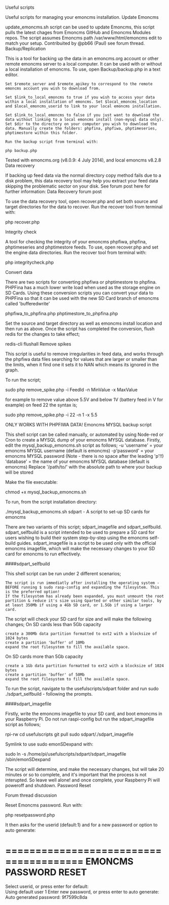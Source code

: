 Useful scripts

Useful scripts for managing your emoncms installation.
Update Emoncms

update_emoncms.sh script can be used to update Emoncms, this script pulls the latest chages from Emoncms GitHub and Emoncms Modules repos. The script assumes Emoncms path /var/www/html/emoncms edit to match your setup. Contribuited by @pb66 (Paul) see forum thread.
Backup/Replication

This is a tool for backing up the data in an emoncms.org account or other remote emoncms server to a local computer. It can be used with or without a local installation of emoncms. To use, open Backup/backup.php in a text editor.

    Set $remote_server and $remote_apikey to correspond to the remote emoncms account you wish to download from.

    Set $link_to_local_emoncms to true if you wish to access your data within a local installation of emoncms. Set $local_emoncms_location and $local_emoncms_userid to link to your local emoncms installation.

    Set $link_to_local_emoncms to false if you just want to download the data without linking to a local emoncms install (non-mysql data only). Set $dir to the directory on your computer you wish to download the data. Manually create the folders: phpfina, phpfiwa, phptimeseries, phptimestore within this folder.

    Run the backup script from terminal with:

    php backup.php

Tested with emoncms.org (v8.0.9: 4 July 2014), and local emoncms v8.2.8
Data recovery

If backing up feed data via the normal directory copy method fails due to a disk problem, this data recovery tool may help you extract your feed data skipping the problematic sector on your disk. See forum post here for further information: Data Recovery forum post

To use the data recovery tool, open recover.php and set both source and target directories for the data to recover. Run the recover tool from terminal with:

php recover.php

Integrity check

A tool for checking the integrity of your emoncms phpfiwa, phpfina, phptimeseries and phptimestore feeds. To use, open recover.php and set the engine data directories. Run the recover tool from terminal with:

php integritycheck.php

Convert data

There are two scripts for converting phpfiwa or phptimestore to phpfina. PHPFina has a much lower write load when used as the storage engine on SD Cards. Using these conversion scripts you can convert your data to PHPFina so that it can be used with the new SD Card branch of emoncms called 'bufferedwrite'

phpfiwa_to_phpfina.php
phptimestore_to_phpfina.php

Set the source and target directory as well as emoncms install location and then run as above.
Once the script has completed the conversion, flush redis for the changes to take effect;

redis-cli flushall
Remove spikes

This script is useful to remove irregularities in feed data, and works through the phpfiwa data files searching for values that are larger or smaller than the limits, when it find one it sets it to NAN which means its ignored in the graph.

To run the script;

sudo php remove_spike.php -i FeedId -n MinValue -x MaxValue

for example to remove value above 5.5V and below 1V (battery feed in V for example) on feed 22 the syntax is;

sudo php remove_spike.php -i 22 -n 1 -x 5.5

ONLY WORKS WITH PHPFIWA DATA!
Emoncms MYSQL backup script

This shell script can be called manually, or automated by using Node-red or Cron to create a MYSQL dump of your emoncms MYSQL database.
Firstly, edit the mysql_backup_emoncms.sh script as follows;
-u 'username' = your emoncms MYSQL username (default is emoncms)
-p'password' = your emoncms MYSQL password (Note - there is no space after the leading 'p'!!)
'database' = the name of your emoncms MYSQL database (default is emoncms)
Replace '/path/to/' with the absolute path to where your backup will be stored

Make the file executable:

chmod +x mysql_backup_emoncms.sh

To run, from the script installation directory:

./mysql_backup_emoncms.sh
sdpart - A script to set-up SD cards for emoncms

There are two variants of this script; sdpart_imagefile and sdpart_selfbuild.
sdpart_selfbuild is a script intended to be used to prepare a SD card for users wishing to build their system step-by-step using the emoncms self-build guides. sdpart_imagefile is a script to be used only with the official emoncms imagefile, which will make the necessary changes to your SD card for emoncms to run effectively.

####sdpart_selfbuild

This shell script can be run under 2 different scenarios;

    The script is run immediatly after installing the operating system - BEFORE running $ sudo rasp-config and expanding the filesystem. This is the preferred option!
    If the filesystem has already been expanded, you must unmount the root partition & reduce it's size using Gparted or other similar tools, by at least 350Mb if using a 4Gb SD card, or 1.5Gb if using a larger card.

The script will check your SD card for size and will make the following changes;
On SD cards less than 5Gb capacity

    create a 300Mb data partition formatted to ext2 with a blocksize of 1024 bytes
    create a partition 'buffer' of 10Mb
    expand the root filesystem to fill the available space.

On SD cards more than 5Gb capacity

    create a 1Gb data partition formatted to ext2 with a blocksize of 1024 bytes
    create a partition 'buffer' of 50Mb
    expand the root filesystem to fill the available space.

To run the script, navigate to the usefulscripts/sdpart folder and run sudo ./sdpart_selfbuild - following the prompts.

####sdpart_imagefile

Firstly, write the emoncms imagefile to your SD card, and boot emoncms in your Raspberry Pi.
Do not run raspi-config but run the sdpart_imagefile script as follows;

rpi-rw
cd usefulscripts
git pull
sudo sdpart/./sdpart_imagefile

Symlink to use sudo emonSDexpand with:

sudo ln -s /home/pi/usefulscripts/sdpart/sdpart_imagefile /sbin/emonSDexpand

The script will determine, and make the necessary changes, but will take 20 minutes or so to complete, and it's important that the process is not interupted.
So leave well alone! and once complete, your Raspberry Pi will poweroff and shutdown.
Password Reset

Forum thread discussion

Reset Emoncms password. Run with:

php resetpassword.php

It then asks for the userid (default:1) and for a new password or option to auto generate:

=======================================
EMONCMS PASSWORD RESET
=======================================
Select userid, or press enter for default:  
Using default user 1
Enter new password, or press enter to auto generate:        
Auto generated password: 9f7599c8da
